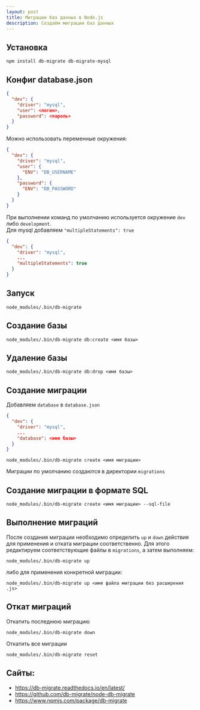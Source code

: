 ```yaml
---
layout: post
title: Миграции баз данных в Node.js
description: Создаём миграции баз данных
---
```


## Установка
```
npm install db-migrate db-migrate-mysql
```

## Конфиг database.json
```json
{
  "dev": {
    "driver": "mysql",
    "user": <логин>,
    "password": <пароль>
  }
}
```

Можно использовать переменные окружения:

```json
{
  "dev": {
    "driver": "mysql",
    "user": {
      "ENV": "DB_USERNAME"
    },
    "password": {
      "ENV": "DB_PASSWORD"
    }
  }
}
```

При выполнении команд по умолчанию используется окружение `dev` либо `development`.  
Для mysql добавляем `"multipleStatements": true`

```json
{
  "dev": {
    "driver": "mysql",
    ...
    "multipleStatements": true
  }
}
```

## Запуск
```
node_modules/.bin/db-migrate
```

## Создание базы
```
node_modules/.bin/db-migrate db:create <имя базы>
```

## Удаление базы
```
node_modules/.bin/db-migrate db:drop <имя базы>
```

## Создание миграции
Добавляем `database` в `database.json`
```json
{
  "dev": {
    "driver": "mysql",
    ...
    "database": <имя базы>
  }
}
```

```
node_modules/.bin/db-migrate create <имя миграции>
```

Миграции по умолчанию создаются в директории `migrations`

## Создание миграции в формате SQL
```
node_modules/.bin/db-migrate create <имя миграции> --sql-file
```

## Выполнение миграций
После создания миграции необходимо определить `up` и `down` действия для применения и отката миграции соответственно. Для этого редактируем соответствующие файлы в `migrations`, а затем выполняем:

```
node_modules/.bin/db-migrate up
```

либо для применения конкретной миграции:

```
node_modules/.bin/db-migrate up <имя файла миграции без расширения .js>
```

## Откат миграций
Откатить последнюю миграцию

```
node_modules/.bin/db-migrate down
```

Откатить все миграции

```
node_modules/.bin/db-migrate reset
```

## Сайты:
- <https://db-migrate.readthedocs.io/en/latest/>
- <https://github.com/db-migrate/node-db-migrate>
- <https://www.npmjs.com/package/db-migrate>
